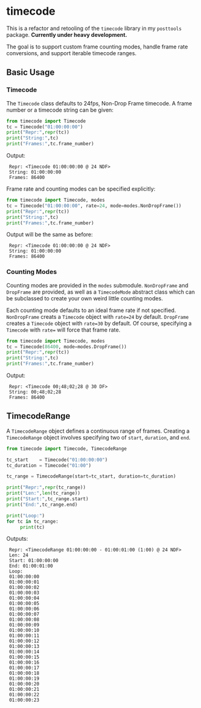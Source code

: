 # timecode

This is a refactor and retooling of the `timecode` library in my `posttools` package.  **Currently under heavy development.**

The goal is to support custom frame counting modes, handle frame rate conversions, and support iterable timecode ranges.

## Basic Usage

### Timecode

The `Timecode` class defaults to 24fps, Non-Drop Frame timecode.  A frame number or a timecode string can be given:

```python
from timecode import Timecode
tc = Timecode("01:00:00:00")
print("Repr:",repr(tc))
print("String:",tc)
print("Frames:",tc.frame_number)
```

Output:

     Repr: <Timecode 01:00:00:00 @ 24 NDF>
     String: 01:00:00:00
     Frames: 86400
     
Frame rate and counting modes can be specified explicitly:

```python
from timecode import Timecode, modes
tc = Timecode("01:00:00:00", rate=24, mode=modes.NonDropFrame())
print("Repr:",repr(tc))
print("String:",tc)
print("Frames:",tc.frame_number)
```

Output will be the same as before:

     Repr: <Timecode 01:00:00:00 @ 24 NDF>
     String: 01:00:00:00
     Frames: 86400

### Counting Modes

Counting modes are provided in the `modes` submodule.  `NonDropFrame` and `DropFrame` are provided, as well as a `TimecodeMode` abstract class which can be subclassed to create your own weird little counting modes.

Each counting mode defaults to an ideal frame rate if not specified.  `NonDropFrame` creats a `Timecode` object with `rate=24` by default.  `DropFrame` creates a `Timecode` object with `rate=30` by default.  Of course, specifying a `Timecode` with `rate=` will force that frame rate.

```python
from timecode import Timecode, modes
tc = Timecode(86400, mode=modes.DropFrame())
print("Repr:",repr(tc))
print("String:",tc)
print("Frames:",tc.frame_number)
```

Output:

     Repr: <Timecode 00;48;02;28 @ 30 DF>
     String: 00;48;02;28
     Frames: 86400
     
## TimecodeRange

A `TimecodeRange` object defines a continuous range of frames.  Creating a `TimecodeRange` object involves specifying two of `start`, `duration`, and `end`.

```python
from timecode import Timecode, TimecodeRange

tc_start    = Timecode("01:00:00:00")
tc_duration = Timecode("01:00")

tc_range = TimecodeRange(start=tc_start, duration=tc_duration)

print("Repr:",repr(tc_range))
print("Len:",len(tc_range))
print("Start:",tc_range.start)
print("End:",tc_range.end)

print("Loop:")
for tc in tc_range:
     print(tc)
```

Outputs:

     Repr: <TimecodeRange 01:00:00:00 - 01:00:01:00 (1:00) @ 24 NDF>
     Len: 24
     Start: 01:00:00:00
     End: 01:00:01:00
     Loop:
     01:00:00:00
     01:00:00:01
     01:00:00:02
     01:00:00:03
     01:00:00:04
     01:00:00:05
     01:00:00:06
     01:00:00:07
     01:00:00:08
     01:00:00:09
     01:00:00:10
     01:00:00:11
     01:00:00:12
     01:00:00:13
     01:00:00:14
     01:00:00:15
     01:00:00:16
     01:00:00:17
     01:00:00:18
     01:00:00:19
     01:00:00:20
     01:00:00:21
     01:00:00:22
     01:00:00:23
